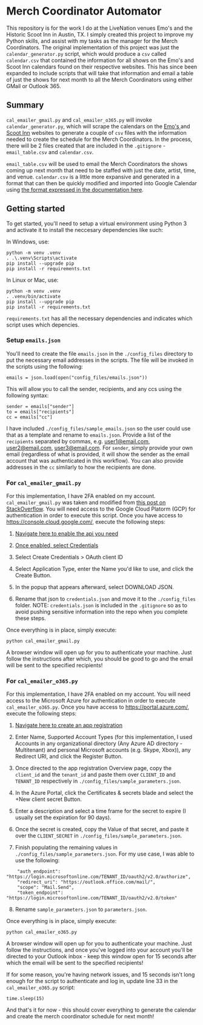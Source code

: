# Merch Coordinator Automator

This repository is for the work I do at the LiveNation venues Emo's and the Historic Scoot Inn in Austin, TX. I simply created this project to improve my Python skills, and assist with my tasks as the manager for the Merch Coordinators. The original implementation of this project was just the `calendar_generator.py` script, which would produce a `csv` called `calendar.csv` that contained the information for all shows on the Emo's and Scoot Inn calendars found on their respective websites. This has since been expanded to include scripts that will take that information and email a table of just the shows for next month to all the Merch Coordinators using either GMail or Outlook 365.

## Summary

`cal_emailer_gmail.py` and `cal_emailer_o365.py` will invoke `calendar_generator.py`, which will scrape the calendars on the [Emo's ](https://www.emosaustin.com/events-calendar) and [Scoot Inn](https://scootinnaustin.com/calendar) websites to generate a couple of `csv` files with the information needed to create the schedule for the Merch Coordinators. In the process, there will be 2 files created that are included in the `.gitignore` - `email_table.csv` and `calendar.csv`.

`email_table.csv` will be used to email the Merch Coordinators the shows coming up next month that need to be staffed with just the date, artist, time, and venue. `calendar.csv` is a little more expansive and generated in a format that can then be quickly modified and imported into Google Calendar using [the format expressed in the documentation here](https://support.google.com/calendar/answer/37118?hl=en&co=GENIE.Platform%3DDesktop#zippy=%2Ccreate-or-edit-a-csv-file).

## Getting started

To get started, you'll need to setup a virtual environment using Python 3 and activate it to install the neccesary dependencies like such:

In Windows, use:

```
python -m venv .venv
. .\.venv\Scripts\activate
pip install --upgrade pip
pip install -r requirements.txt
```

In Linux or Mac, use:

```
python -m venv .venv
. .venv/bin/activate
pip install --upgrade pip
pip install -r requirements.txt
```

`requirements.txt` has all the necessary dependencies and indicates which script uses which depencies. 

### Setup `emails.json`

You'll need to create the file `emails.json` in the `./config_files` directory to put the necessary email addresses in the scripts. The file will be invoked in the scripts using the following:

```
emails = json.load(open("config_files/emails.json"))
```

This will allow you to call the sender, recipients, and any ccs using the following syntax:

```
sender = emails["sender"]
to = emails["recipients"]
cc = emails["cc"]
```

I have included `./config_files/sample_emails.json` so the user could use that as a template and rename to `emails.json`. Provide a list of the `recipients` separated by commas, e.g. user1@email.com, user2@email.com, user3@email.com. For `sender`, simply provide your own email (regardless of what is provided, it will show the sender as the email account that was authenticated in this workflow). You can also provide addresses in the `cc` similarly to how the recipients are done.

### For `cal_emailer_gmail.py`

For this implementation, I have 2FA enabled on my account. `cal_emailer_gmail.py` was taken and modified from [this post on StackOverflow](https://stackoverflow.com/a/43379469). You will need access to the Google Cloud Platorm (GCP) for authentication in order to execute this script. Once you have access to https://console.cloud.google.com/, execute the following steps:

1. [Navigate here to enable the api you need](https://console.developers.google.com/apis/)

2. [Once enabled, select Credentials](https://console.cloud.google.com/apis/credentials)

3. Select Create Credentials > OAuth client ID

4. Select Application Type, enter the Name you'd like to use, and click the Create Button.

5. In the popup that appears afterward, select DOWNLOAD JSON.

6. Rename that json to `credentials.json` and move it to the `./config_files` folder. NOTE: `credentials.json` is included in the `.gitignore` so as to avoid pushing sensitive information into the repo when you complete these steps.

Once everything is in place, simply execute:

```
python cal_emailer_gmail.py
```

A browser window will open up for you to authenticate your machine. Just follow the instructions after which, you should be good to go and the email will be sent to the specified recipients!

### For `cal_emailer_o365.py`

For this implementation, I have 2FA enabled on my account. You will need access to the Microsoft Azure for authentication in order to execute `cal_emailer_o365.py`. Once you have access to https://portal.azure.com/, execute the following steps:

1. [Navigate here to create an app registration](https://portal.azure.com/#view/Microsoft_AAD_RegisteredApps/ApplicationsListBlade)

2. Enter Name, Supported Account Types (for this implementation, I used Accounts in any organizational directory (Any Azure AD directory - Multitenant) and personal Microsoft accounts (e.g. Skype, Xbox)), any Redirect URI, and click the Register Button. 

3. Once directed to the app registration Overview page, copy the `client_id` and the `tenant_id` and paste them over `CLIENT_ID` and `TENANT_ID` respectively in `./config_files/sample_parameters.json`.

4. In the Azure Portal, click the Certificates & secrets blade and select the +New client secret Button.

5. Enter a description and select a time frame for the secret to expire (I usually set the expiration for 90 days).

6. Once the secret is created, copy the Value of that secret, and paste it over the `CLIENT_SECRET` in `./config_files/sample_parameters.json`.

7. Finish populating the remaining values in `./config_files/sample_parameters.json`. For my use case, I was able to use the following:

```
    "auth_endpoint": "https://login.microsoftonline.com/TENANT_ID/oauth2/v2.0/authorize",
    "redirect_uri": "https://outlook.office.com/mail/",
    "scope": "Mail.Send",
    "token_endpoint": "https://login.microsoftonline.com/TENANT_ID/oauth2/v2.0/token"

```

8. Rename `sample_parameters.json` to `parameters.json`.

Once everything is in place, simply execute:

```
python cal_emailer_o365.py
```

A browser window will open up for you to authenticate your machine. Just follow the instructions, and once you've logged into your account you'll be directed to your Outlook inbox - keep this window open for 15 seconds after which the email will be sent to the specified recipients!

If for some reason, you're having network issues, and 15 seconds isn't long enough for the script to authenticate and log in, update line 33 in the `cal_emailer_o365.py` script:

```
time.sleep(15)
```

And that's it for now - this should cover everything to generate the calendar and create the merch coordinator schedule for next month!
